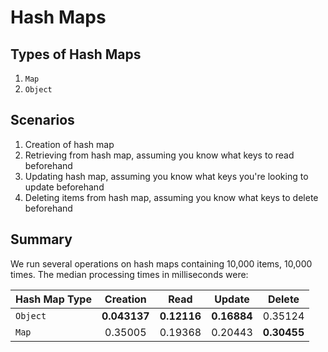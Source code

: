 # Hash Maps

## Types of Hash Maps

1. `Map`
2. `Object`

## Scenarios
1. Creation of hash map
2. Retrieving from hash map, assuming you know what keys to read beforehand
3. Updating hash map, assuming you know what keys you're looking to update beforehand
4. Deleting items from hash map, assuming you know what keys to delete beforehand

## Summary
We run several operations on hash maps containing 10,000 items, 10,000 times. The median processing times in milliseconds were:

| Hash Map Type  | Creation     | Read         | Update      | Delete      |
| :------------- | :----------: | :----------: | :---------: | :---------: |
| `Object`       | **0.043137** | **0.12116**  | **0.16884** | 0.35124     |
| `Map`          | 0.35005      | 0.19368      | 0.20443     | **0.30455** |